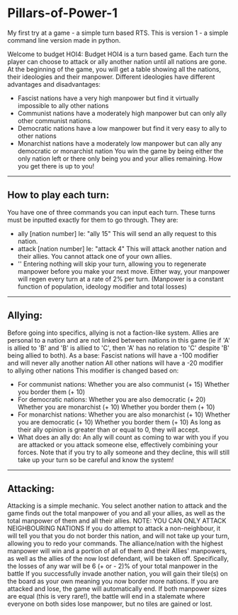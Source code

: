 # Pillars-of-Power-1
My first try at a game - a simple turn based RTS. This is version 1 - a simple command line version made in python.

Welcome to budget HOI4:
Budget HOI4 is a turn based game.
Each turn the player can choose to attack or ally another nation until all nations are gone.
At the beginning of the game, you will get a table showing all the nations, their ideologies and their manpower.
Different ideologies have different advantages and disadvantages:
 - Fascist nations have a very high manpower but find it virtually impossible to ally other nations
 - Communist nations have a moderately high manpower but can only ally other communist nations.
 - Democratic nations have a low manpower but find it very easy to ally to other nations
 - Monarchist nations have a moderately low manpower but can ally any democratic or monarchist nation 
You win the game by being either the only nation left or there only being you and your allies remaining.
How you get there is up to you!
---------------------------------
How to play each turn:
---------------------------------
You have one of three commands you can input each turn.
These turns must be inputted exactly for them to go through.
They are:
 - ally [nation number]
Ie: "ally 15"
This will send an ally request to this nation.
 - attack [nation number]
Ie: "attack 4"
This will attack another nation and their allies. You cannot attack one of your own allies.
- ''
Entering nothing will skip your turn, allowing you to regenerate manpower before you make your next move. 
Either way, your manpower will regen every turn at a rate of 2% per turn. (Manpower is a constant function of population, ideology modifier and total losses)
-----------
Allying:
-----------
Before going into specifics, allying is not a faction-like system. Allies are personal to a nation and are not linked between nations in this game (ie if 'A' is allied to 'B' and 'B' is allied to 'C', then 'A' has no relation to 'C' despite 'B' being allied to both). 
As a base:
Fascist nations will have a -100 modifier and will never ally another nation
All other nations will have a -20 modifier to allying other nations
This modifier is changed based on:
 - For communist nations:
Whether you are also communist (+ 15)
Whether you border them (+ 10)
 - For democratic nations:
Whether you are also democratic (+ 20)
Whether you are monarchist (+ 10)
Whether you border them (+ 10)
 - For monarchist nations: 
Whether you are also monarchist (+ 10)
Whether you are democratic (+ 10)
Whether you border them (+ 10)
As long as their ally opinion is greater than or equal to 0, they will accept.
- What does an ally do:
An ally will count as coming to war with you if you are attacked or you attack someone else, effectively combining your forces.
Note that if you try to ally someone and they decline, this will still take up your turn so be careful and know the system!
-----------
Attacking:
-----------
Attacking is a simple mechanic.
You select another nation to attack and the game finds out the total manpower of you and all your allies, as well as the total manpower of them and all their allies.
NOTE: 
YOU CAN ONLY ATTACK NEIGHBOURING NATIONS
If you do attempt to attack a non-neighbour, it will tell you that you do not border this nation, and will not take up your turn, allowing you to redo your commands.
The alliance/nation with the highest manpower will win and a portion of all of them and their Allies' manpowers, as well as the allies of the now lost defendant, will be taken off.
Specifically, the losses of any war will be 6 (+ or - 2)% of your total manpower in the battle
If you successfully invade another nation, you will gain their tile(s) on the board as your own meaning you now border more nations.
If you are attacked and lose, the game will automatically end.
If both manpower sizes are equal (this is very rare!), the battle will end in a stalemate where everyone on both sides lose manpower, but no tiles are gained or lost.
